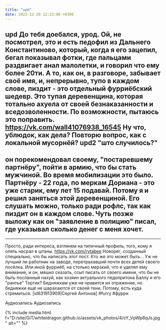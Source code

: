 ```yaml
---
title: "upd"
date: 2023-12-20 12:23:00 +0300
---
```


upd
До тебя доебался, урод.
Ой, не посмотрел, это и есть педофил из Дальнего Константиново, который, когда я его зацепил, бегал показывал фотки, где пальцами раздвигает анал малолетки, и говорил что ему более 20ти.
А то, как он, в разговоре, забывает своё имя, и, непрерывно, тупо в каждом слове, пиздит - это отдельный фурриёбский шедевр. Это тупая деревенщина, которая тотально ахуела от своей безнаказанности и вседозволенности. По возможности, пытаюсь это поправить.
https://vk.com/wall41076938_16545
Ну что, ублюдок, как дела? Повторю вопрос, как с локальной мусорнёй?
upd2 "што случилось?"
-
он порекомендовал своему, "постаревшему партнёру", пойти в армию, что бы стать мужчиной. Во время мобилизации это было. Партнёру - 22 года, по меркам Дориана - это уже старик, ему лет 15 подавай.
Потому я и решил заняться этой деревенщиной. Его слушать можно, только ради рофлс, так как пиздит он в каждом слове. Чуть позже выложу как он "заявление в полицию" писал, где указывал сколько денег с меня хочет.
-
---
Просто, ради интереса, взглянем на типичный профиль, того, кому я опять насрал в штаны.
https://vk.com/rytabee
Новорег, созданный специально, что бы написать этот пост. Кто же это может быть... Уж не лучший ли работник на заводе, перетрахавший почти всех детей своего посёлка.
Или иной фурриёб, на столько мерзкий, что я уделял ему внимание, и он, мяшко сказать, ссыт писать от своего имени, что бы не быть посланный нахуй, как хозяин актуального педопритона Баллу и его "рантье" Тортик?
Бедняжкам уже не нравится их отражение, но бедняжки ещё не шарахаются от своей тени. Потому, есть куда стремиться.
[id631913909|Сергей Антонов]
#furry #фурри

Аудиозапись
Аудиозапись

{% include media.html f="D:/site/GiT/whiteldragon.github.io/assets/vk_photos/4/cY_VpWp8qJs.jpg" alt="" %}
